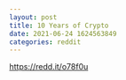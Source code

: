 ```yaml
--- 
layout: post 
title: 10 Years of Crypto 
date: 2021-06-24 1624563849 
categories: reddit 
--- 
```

https://redd.it/o78f0u